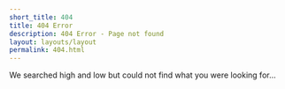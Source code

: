 ```yaml
---
short_title: 404
title: 404 Error
description: 404 Error - Page not found
layout: layouts/layout
permalink: 404.html
---
```


<p class="centred">
We searched high and low but could not find what you were looking for...
</p>
